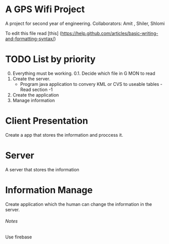 # A GPS Wifi Project
A project for second year of engineering.
Collaborators: Amit , Shiler, Shlomi

To edit this file read [this] (https://help.github.com/articles/basic-writing-and-formatting-syntax/)

# TODO List by priority
0. Everything must be working.
0.1. Decide which file in G MON to read
1. Create the server.
   - Program java application to convery KML or CVS to useable tables
     -Read section -1
2. Create the application
3. Manage information


# Client Presentation
Create a app that stores the information and proccess it.

# Server
A server that stores the information

# Information Manage
Create application which the human can change the information in the server.




###### Notes
Use firebase 
